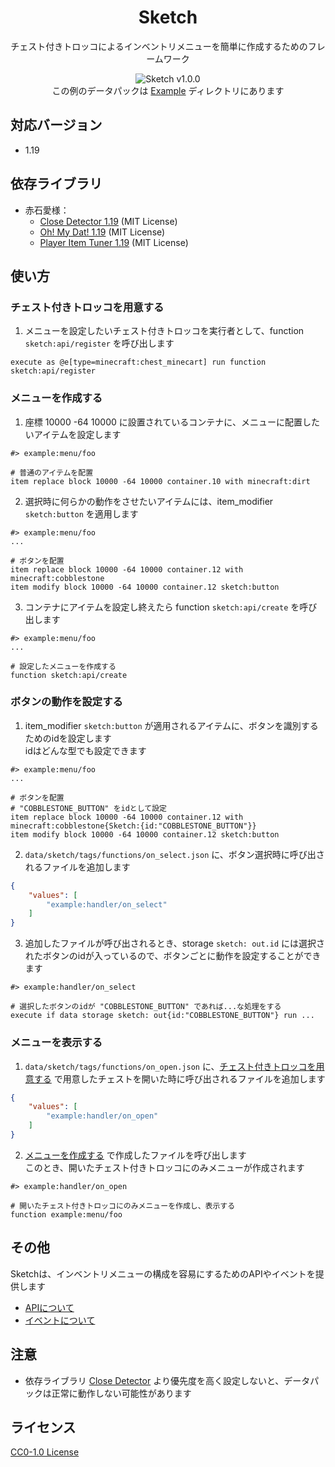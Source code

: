 <div align=center>

# Sketch
チェスト付きトロッコによるインベントリメニューを簡単に作成するためのフレームワーク

![Sketch v1.0.0](https://user-images.githubusercontent.com/74240663/174467815-c4a93609-aff7-4e39-8395-7bcda4f26211.gif)  
この例のデータパックは [Example](Example) ディレクトリにあります

</div>

## 対応バージョン
- 1.19

## 依存ライブラリ
- 赤石愛様：
  - [Close Detector 1.19](https://github.com/Ai-Akaishi/CloseDetector) (MIT License)
  - [Oh! My Dat! 1.19](https://github.com/Ai-Akaishi/OhMyDat) (MIT License)
  - [Player Item Tuner 1.19](https://github.com/Ai-Akaishi/PlayerItemTuner) (MIT License)

## 使い方
### チェスト付きトロッコを用意する
1. メニューを設定したいチェスト付きトロッコを実行者として、function `sketch:api/register` を呼び出します
```mcfunction
execute as @e[type=minecraft:chest_minecart] run function sketch:api/register
```

### メニューを作成する
1. 座標 10000 -64 10000 に設置されているコンテナに、メニューに配置したいアイテムを設定します
```mcfunction
#> example:menu/foo

# 普通のアイテムを配置
item replace block 10000 -64 10000 container.10 with minecraft:dirt
```

2. 選択時に何らかの動作をさせたいアイテムには、item_modifier `sketch:button` を適用します
```mcfunction
#> example:menu/foo
...

# ボタンを配置
item replace block 10000 -64 10000 container.12 with minecraft:cobblestone
item modify block 10000 -64 10000 container.12 sketch:button
```

3. コンテナにアイテムを設定し終えたら function `sketch:api/create` を呼び出します
```mcfunction
#> example:menu/foo
...

# 設定したメニューを作成する
function sketch:api/create
```

### ボタンの動作を設定する
1. item_modifier `sketch:button` が適用されるアイテムに、ボタンを識別するためのidを設定します  
idはどんな型でも設定できます
```mcfunction
#> example:menu/foo
...

# ボタンを配置
# "COBBLESTONE_BUTTON" をidとして設定
item replace block 10000 -64 10000 container.12 with minecraft:cobblestone{Sketch:{id:"COBBLESTONE_BUTTON"}}
item modify block 10000 -64 10000 container.12 sketch:button
```

2. `data/sketch/tags/functions/on_select.json` に、ボタン選択時に呼び出されるファイルを追加します  
```json
{
    "values": [
        "example:handler/on_select"
    ]
}
```

3. 追加したファイルが呼び出されるとき、storage `sketch: out.id` には選択されたボタンのidが入っているので、ボタンごとに動作を設定することができます
```mcfunction
#> example:handler/on_select

# 選択したボタンのidが "COBBLESTONE_BUTTON" であれば...な処理をする
execute if data storage sketch: out{id:"COBBLESTONE_BUTTON"} run ...
```

### メニューを表示する
1. `data/sketch/tags/functions/on_open.json` に、[チェスト付きトロッコを用意する](#チェスト付きトロッコを用意する) で用意したチェストを開いた時に呼び出されるファイルを追加します  
```json
{
    "values": [
        "example:handler/on_open"
    ]
}
```

2. [メニューを作成する](#メニューを作成する) で作成したファイルを呼び出します  
このとき、開いたチェスト付きトロッコにのみメニューが作成されます
```mcfunction
#> example:handler/on_open

# 開いたチェスト付きトロッコにのみメニューを作成し、表示する
function example:menu/foo
```

## その他
Sketchは、インベントリメニューの構成を容易にするためのAPIやイベントを提供します
- [APIについて](https://github.com/raruData/Sketch/wiki/API)
- [イベントについて](https://github.com/raruData/Sketch/wiki/Event)

## 注意
- 依存ライブラリ [Close Detector](https://github.com/Ai-Akaishi/CloseDetector) より優先度を高く設定しないと、データパックは正常に動作しない可能性があります

## ライセンス
[CC0-1.0 License](LICENSE)
